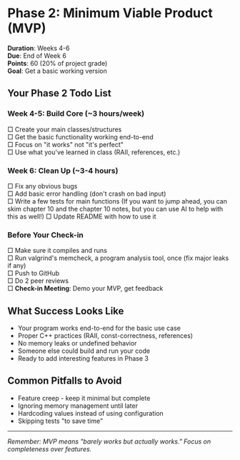 # Phase 2: Minimum Viable Product (MVP)
**Duration**: Weeks 4-6  
**Due**: End of Week 6  
**Points**: 60 (20% of project grade)  
**Goal**: Get a basic working version

## Your Phase 2 Todo List

### Week 4-5: Build Core (~3 hours/week)
□ Create your main classes/structures  
□ Get the basic functionality working end-to-end  
□ Focus on "it works" not "it's perfect"  
□ Use what you've learned in class (RAII, references, etc.)

### Week 6: Clean Up (~3-4 hours)
□ Fix any obvious bugs  
□ Add basic error handling (don't crash on bad input)  
□ Write a few tests for main functions (If you want to jump ahead, you can skim chapter 10 and the chapter 10 notes, but you can use AI to help with this as well!) 
□ Update README with how to use it

### Before Your Check-in
□ Make sure it compiles and runs  
□ Run valgrind's memcheck, a program analysis tool,  once (fix major leaks if any)  
□ Push to GitHub  
□ Do 2 peer reviews  
□ **Check-in Meeting**: Demo your MVP, get feedback

## What Success Looks Like
- Your program works end-to-end for the basic use case
- Proper C++ practices (RAII, const-correctness, references)
- No memory leaks or undefined behavior
- Someone else could build and run your code
- Ready to add interesting features in Phase 3

## Common Pitfalls to Avoid
- Feature creep - keep it minimal but complete
- Ignoring memory management until later
- Hardcoding values instead of using configuration
- Skipping tests "to save time"

---
*Remember: MVP means "barely works but actually works." Focus on completeness over features.*